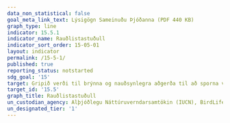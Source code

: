 ```yaml
---
data_non_statistical: false
goal_meta_link_text: Lýsigögn Sameinuðu Þjóðanna (PDF 440 KB)
graph_type: line
indicator: 15.5.1
indicator_name: Rauðlistastuðull
indicator_sort_order: 15-05-01
layout: indicator
permalink: /15-5-1/
published: true
reporting_status: notstarted
sdg_goal: '15'
target: Gripið verði til brýnna og nauðsynlegra aðgerða til að sporna við hnignun náttúrulegra búsvæða og líffræðilegrar fjölbreytni. Eigi síðar en árið 2020 verði gripið til aðgerða til að vernda tegundir í bráðri hættu og koma í veg fyrir útrýmingu þeirra.
target_id: '15.5'
graph_title: Rauðlistastuðull
un_custodian_agency: Alþjóðlegu Náttúruverndarsamtökin (IUCN), BirdLife International (BLI)
un_designated_tier: '1'
---
```

